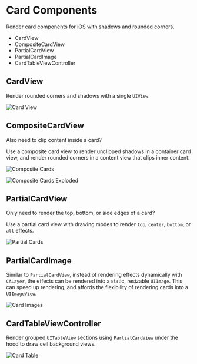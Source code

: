 # Card Components

Render card components for iOS with shadows and rounded corners.

- CardView
- CompositeCardView
- PartialCardView
- PartialCardImage
- CardTableViewController

## CardView

Render rounded corners and shadows with a single `UIView`.

![Card View](https://user-images.githubusercontent.com/622192/53522340-64600d80-3a97-11e9-87c5-0d2e8f6e7e87.png)

## CompositeCardView

Also need to clip content inside a card?

Use a composite card view to render unclipped shadows in a container card view, and render rounded corners in a content view that clips inner content.

![Composite Cards](https://user-images.githubusercontent.com/622192/53522455-a5582200-3a97-11e9-8f2c-8fc9f96ece91.png)

![Composite Cards Exploded](https://user-images.githubusercontent.com/622192/53522467-ab4e0300-3a97-11e9-98f3-6542068b899f.png)

## PartialCardView

Only need to render the top, bottom, or side edges of a card?

Use a partial card view with drawing modes to render `top`, `center`, `bottom`, or `all` effects.

![Partial Cards](https://user-images.githubusercontent.com/622192/53522539-cfa9df80-3a97-11e9-873d-360be7246a04.png)

## PartialCardImage

Similar to `PartialCardView`, instead of rendering effects dynamically with `CALayer`, the effects can be rendered into a static, resizable `UIImage`. This can speed up rendering, and affords the flexibility of rendering cards into a `UIImageView`.

![Card Images](https://user-images.githubusercontent.com/622192/53522613-008a1480-3a98-11e9-8388-8ca599848277.png)

## CardTableViewController

Render grouped `UITableView` sections using `PartialCardView` under the hood to draw cell background views.

![Card Table](https://user-images.githubusercontent.com/622192/53522713-3b8c4800-3a98-11e9-98c1-1935046e6678.png)
